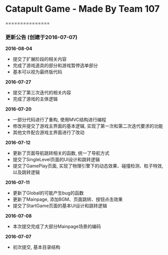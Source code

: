 # Catapult Game - Made By Team 107
===============

### 更新公告 (创建于2016-07-07)
<b>2016-08-04</b><br />
* 提交了扩展阶段的相关内容
* 完成了游戏道具的部分和游戏暂停选单部分
* 基本可以视为最终版代码

<b>2016-07-27</b><br />
* 提交了第三次迭代的相关内容
* 完成了游戏的主体逻辑

<b>2016-07-20</b><br />
* 一部分代码进行了重构, 使用MVC结构进行编程
* 修改并提交了游戏主界面的基本逻辑, 实现了第一次和第二次迭代要求的功能
* 其他文件配合游戏主界面进行了改动

<b>2016-07-12</b><br />
* 更新了页面导航跳转相关的函数, 统一了导航方式
* 提交了SingleLevel页面的UI设计和跳转逻辑
* 提交了GamePlay页面, 实现了物理引擎下的动态效果、碰撞检测、粒子特效, 以及跳转逻辑

<b>2016-07-11</b><br />
* 更新了Global的可能产生bug的函数
* 更新了Mainpage, 添加BGM、页面跳转、按钮点击效果
* 提交了StartGame页面的基本UI设计和跳转逻辑

<b>2016-07-08</b><br />
* 本次提交完成了大部分Mainpage场景的编码

<b>2016-07-07</b><br />
* 初次提交, 基本目录结构

